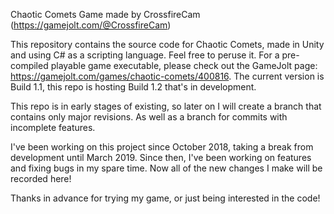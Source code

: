 Chaotic Comets
Game made by CrossfireCam (https://gamejolt.com/@CrossfireCam)

This repository contains the source code for Chaotic Comets, made in Unity and using C# as a scripting language. Feel free to peruse it. For a pre-compiled playable game executable, please check out the GameJolt page: https://gamejolt.com/games/chaotic-comets/400816. The current version is Build 1.1, this repo is hosting Build 1.2 that's in development.

This repo is in early stages of existing, so later on I will create a branch that contains only major revisions. As well as a branch for commits with incomplete features.

I've been working on this project since October 2018, taking a break from development until March 2019. Since then, I've been working on features and fixing bugs in my spare time. Now all of the new changes I make will be recorded here!

Thanks in advance for trying my game, or just being interested in the code!
